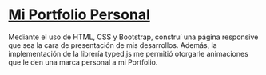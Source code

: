 # [Mi Portfolio Personal](www.amadeocutini.com.ar)

Mediante el uso de HTML, CSS y Bootstrap, construí una página responsive que sea la cara de presentación de mis desarrollos. Además, la implementación de la librería typed.js me permitió otorgarle animaciones que le den una marca personal a mi Portfolio.
